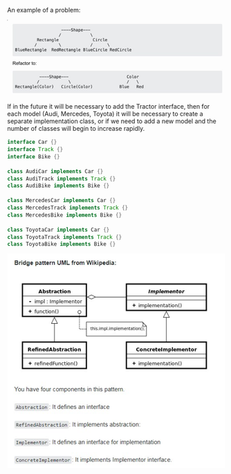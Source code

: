
An example of a problem:  

![alt text](./etc/bridge.jpg "Bridge class diagram")

If in the future it will be necessary to add the Tractor interface, 
then for each model (Audi, Mercedes, Toyota) it will be necessary to create a separate implementation class, 
or if we need to add a new model and the number of classes will begin to increase rapidly.

```java 
interface Car {}
interface Track {}
interface Bike {}

class AudiCar implements Car {}
class AudiTrack implements Track {}
class AudiBike implements Bike {}

class MercedesCar implements Car {}
class MercedesTrack implements Track {}
class MercedesBike implements Bike {}

class ToyotaCar implements Car {}
class ToyotaTrack implements Track {}
class ToyotaBike implements Bike {}

```

![alt text](./etc/bridge-uml.jpg "Bridge class diagram")
